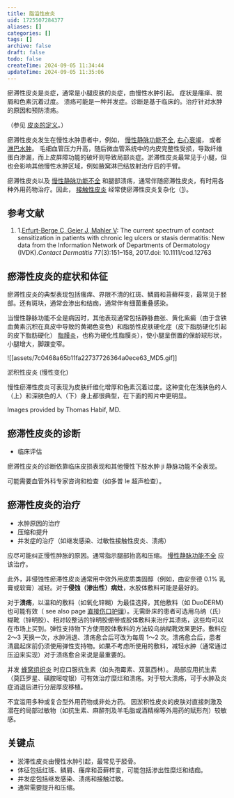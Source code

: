 ```yaml
---
title: 脂溢性皮炎
uid: 1725507284377
aliases: []
categories: []
tags: []
archive: false
draft: false
todo: false
createTime: 2024-09-05 11:34:44
updateTime: 2024-09-05 11:35:06
---
```


瘀滞性皮炎是炎症，通常是小腿皮肤的炎症，由慢性水肿引起。 症状是瘙痒、脱屑和色素沉着过度。 溃疡可能是一种并发症。诊断是基于临床的。治疗针对水肿的原因和预防溃疡。

（参见 [皮炎的定义](https://www.msdmanuals.cn/professional/dermatologic-disorders/dermatitis/definition-of-dermatitis)。）

瘀滞性皮炎发生在慢性水肿患者中，例如， [慢性静脉功能不全](https://www.msdmanuals.cn/professional/cardiovascular-disorders/peripheral-venous-disorders/chronic-venous-insufficiency-and-post-thrombotic-syndrome), [右心衰竭](https://www.msdmanuals.cn/professional/cardiovascular-disorders/heart-failure/heart-failure-hf)， 或者 [淋巴水肿](https://www.msdmanuals.cn/professional/cardiovascular-disorders/lymphatic-disorders/lymphedema)。 毛细血管压力升高，随后微血管系统中的内皮完整性受损，导致纤维蛋白渗漏，而上皮屏障功能的破坏则导致局部炎症。淤滞性皮炎最常见于小腿，但也会影响其他慢性水肿区域，例如腋窝淋巴结放射治疗后的手臂。

瘀滞性皮炎以及 [慢性静脉功能不全](https://www.msdmanuals.cn/professional/cardiovascular-disorders/peripheral-venous-disorders/chronic-venous-insufficiency-and-post-thrombotic-syndrome) 和腿部溃疡，通常伴随瘀滞性皮炎，有时用各种外用药物治疗。因此， [接触性皮炎](https://www.msdmanuals.cn/professional/dermatologic-disorders/dermatitis/contact-dermatitis) 经常使瘀滞性皮炎复杂化（[1](https://www.msdmanuals.cn/professional/dermatologic-disorders/dermatitis/stasis-dermatitis#v51494842_zh))。

## 参考文献

1. 1.[Erfurt-Berge C, Geier J, Mahler V](https://www.ncbi.nlm.nih.gov/pubmed/28194803): The current spectrum of contact sensitization in patients with chronic leg ulcers or stasis dermatitis: New data from the Information Network of Departments of Dermatology (IVDK).*Contact Dermatitis* 77(3):151–158, 2017.doi: 10.1111/cod.12763

## 瘀滞性皮炎的症状和体征

瘀滞性皮炎的典型表现包括瘙痒、界限不清的红斑、鳞屑和苔藓样变，最常见于胫部。还有斑块，通常会渗出和结痂，通常伴有细菌重叠感染。

当慢性静脉功能不全是病因时，其他表现通常包括静脉曲张、黄化紫癜（由于含铁血黄素沉积在真皮中导致的黄褐色变色）和脂肪性皮肤硬化症（皮下脂肪硬化引起的皮下脂肪硬化） [脂膜炎](https://www.msdmanuals.cn/professional/dermatologic-disorders/hypersensitivity-and-reactive-skin-disorders/panniculitis)，也称为硬化性脂膜炎），使小腿呈倒置的保龄球形状，小腿增大，脚踝变窄。

![[assets/7c0468a65b11fa22737726364a0ece63_MD5.gif]]

淤积性皮炎 (慢性变化)

慢性瘀滞性皮炎可表现为皮肤纤维化增厚和色素沉着过度。这种变化在浅肤色的人（上）和深肤色的人（下）身上都很典型，在下面的照片中更明显。

Images provided by Thomas Habif, MD.

## 瘀滞性皮炎的诊断

- 临床评估

瘀滞性皮炎的诊断依靠临床皮损表现和其他慢性下肢水肿 ji 静脉功能不全表现。

可能需要血管外科专家咨询和检查（如多普 le 超声检查）。

## 瘀滞性皮炎的治疗

- 水肿原因的治疗
- 压缩和提升
- 并发症的治疗（如继发感染、过敏性接触性皮炎、溃疡）

应尽可能纠正慢性肿胀的原因。通常指示腿部抬高和压缩。 [慢性静脉功能不全](https://www.msdmanuals.cn/professional/cardiovascular-disorders/peripheral-venous-disorders/chronic-venous-insufficiency-and-post-thrombotic-syndrome) 应该治疗。

此外，非侵蚀性瘀滞性皮炎通常用中效外用皮质类固醇（例如，曲安奈德 0.1% 乳膏或软膏）减轻。对于**侵蚀（渗出性）病灶**，水胶体敷料可能是最好的。

对于**溃疡**，以温和的敷料（如氧化锌糊）为最佳选择，其他敷料（如 DuoDERM）也可能有效（ see also page [直接伤口护理](https://www.msdmanuals.cn/professional/dermatologic-disorders/pressure-injury/pressure-injuries#v967266_zh)）。无需卧床的患者可选用乌纳（氏）糊靴（锌明胶）、相对较整洁的锌明胶绷带或胶体敷料来治疗其溃疡，这些均可以在市场上买到。弹性支持物下方使用胶体敷料的方法较乌纳糊靴效果更好。敷料应 2～3 天换一次，水肿消退、溃疡愈合后可改为每周 1～2 次。溃疡愈合后，患者清晨起床前仍须使用弹性支持物。如果不考虑所使用的敷料，减轻水肿（通常通过压迫来实现）对于溃疡愈合来说是最重要的。

并发 [蜂窝组织炎](https://www.msdmanuals.cn/professional/dermatologic-disorders/bacterial-skin-infections/cellulitis) 时应口服抗生素（如头孢霉素、双氯西林）。 局部应用抗生素（莫匹罗星、磺胺嘧啶银）可有效治疗糜烂和溃疡。对于较大溃疡，可于水肿及炎症消退后进行分层厚皮移植。

不宜滥用多种或复合型外用药物或非处方药。 因淤积性皮炎的皮肤对直接刺激及潜在的局部过敏物（如抗生素、麻醉剂及羊毛脂或酒精棉等外用药的赋形剂）较敏感。

## 关键点

- 淤滞性皮炎由慢性水肿引起，最常见于胫骨。
- 体征包括红斑、鳞屑、瘙痒和苔藓样变，可能包括渗出性糜烂和结痂。
- 并发症包括继发感染、溃疡和接触过敏。
- 通常需要提升和压缩。
